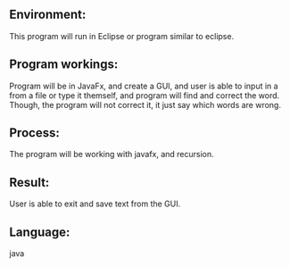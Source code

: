 ## Environment: 
This program will run in Eclipse or program similar to eclipse.

## Program workings:
Program will be in JavaFx, and create a GUI, and user is able to input in a from a file
or type it themself, and program will find and correct the word. Though, the program
will not correct it, it just say which words are wrong. 

## Process:
The program will be working with javafx, and recursion.

## Result:
User is able to exit and save text from the GUI.

## Language:
java
